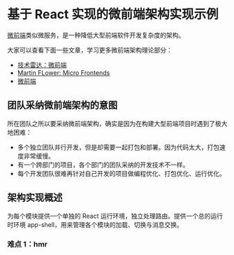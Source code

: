 # 基于 React 实现的微前端架构实现示例

[微前端](https://martinfowler.com/articles/micro-frontends.html)类似微服务，是一种降低大型前端软件开发复杂度的架构。

大家可以查看下面一些文章，学习更多微前端架构理论部分：

- [技术雷达：微前端](https://www.thoughtworks.com/radar/techniques/micro-frontends)
- [Martin FLower: Micro Frontends](https://martinfowler.com/articles/micro-frontends.html)
- [微前端](https://micro-frontends.org/)

## 团队采纳微前端架构的意图

所在团队之所以要采纳微前端架构，确实是因为在构建大型前端项目时遇到了极大地困难：

- 多个独立团队并行开发，但是却需要一起打包和部署。因为代码太大，打包速度非常缓慢。
- 有一个跨部门的项目，各个部门的团队采纳的开发技术不一样。
- 每个开发团队很难再针对自己开发的项目做编程优化、打包优化、运行优化。

## 架构实现概述

为每个模块提供一个单独的 React 运行环境，独立处理路由。提供一个总的运行时环境 app-shell，用来管理各个模块的加载、切换与消息交换。

### 难点 1：hmr
